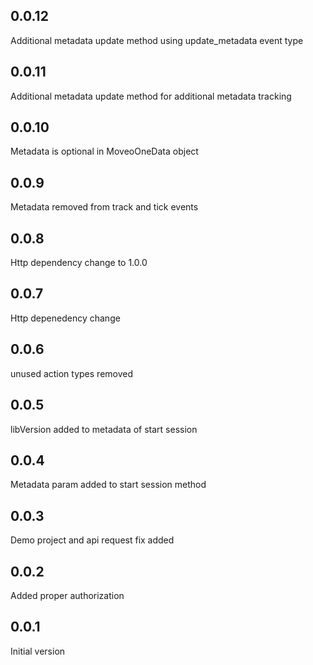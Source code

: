 ## 0.0.12
Additional metadata update method using update_metadata event type

## 0.0.11
Additional metadata update method for additional metadata tracking

## 0.0.10
Metadata is optional in MoveoOneData object

## 0.0.9
Metadata removed from track and tick events

## 0.0.8
Http dependency change to 1.0.0

## 0.0.7
Http depenedency change

## 0.0.6
unused action types removed

## 0.0.5
libVersion added to metadata of start session

## 0.0.4
Metadata param added to start session method

## 0.0.3
Demo project and api request fix added

## 0.0.2
Added proper authorization

## 0.0.1
Initial version


